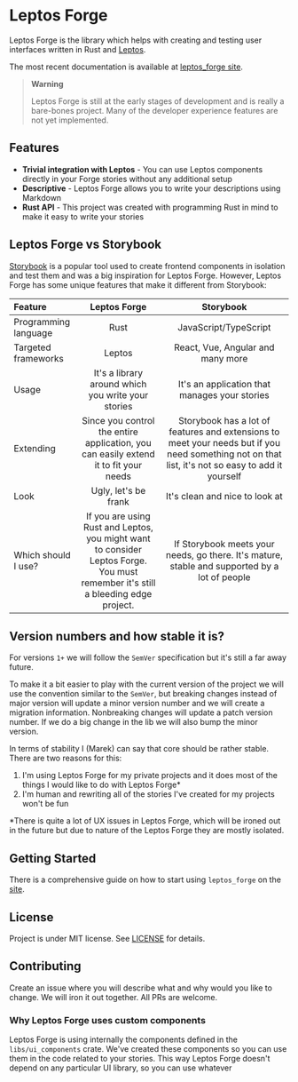 # Leptos Forge

Leptos Forge is the library which helps with creating and testing user interfaces written in Rust and [Leptos](https://leptos.dev/).

The most recent documentation is available at [leptos_forge site](https://mskorkowski.github.io).

> **Warning**
>
> Leptos Forge is still at the early stages of development and is really a bare-bones project. Many of the developer experience features
> are not yet implemented.

## Features

- **Trivial integration with Leptos** - You can use Leptos components directly in your Forge stories without any additional setup
- **Descriptive** - Leptos Forge allows you to write your descriptions using Markdown
- **Rust API** - This project was created with programming Rust in mind to make it easy to write your stories

## Leptos Forge vs Storybook

[Storybook](https://storybook.js.org/) is a popular tool used to create frontend components in isolation and test them and was a big 
inspiration for Leptos Forge. However, Leptos Forge has some unique features that make it different from Storybook:

| Feature | Leptos Forge | Storybook |
|:--------|:------------:|:---------:|
| Programming language | Rust | JavaScript/TypeScript |
| Targeted frameworks | Leptos | React, Vue, Angular and many more |
| Usage | It's a library around which you write your stories | It's an application that manages your stories |
| Extending | Since you control the entire application, you can easily extend it to fit your needs | Storybook has a lot of features and extensions to meet your needs but if you need something not on that list, it's not so easy to add it yourself |
| Look | Ugly, let's be frank | It's clean and nice to look at |
| Which should I use? | If you are using Rust and Leptos, you might want to consider Leptos Forge. You must remember it's still a bleeding edge project. | If Storybook meets your needs, go there. It's mature, stable and supported by a lot of people |

## Version numbers and how stable it is?

For versions `1+` we will follow the `SemVer` specification but it's still a far away future. 

To make it a bit easier to play with the current version of the project we will use the convention similar to the `SemVer`, but breaking
changes instead of major version will update a minor version number and we will create a migration information. Nonbreaking changes will
update a patch version number. If we do a big change in the lib we will also bump the minor version.

In terms of stability I (Marek) can say that core should be rather stable. There are two reasons for this:

1. I'm using Leptos Forge for my private projects and it does most of the things I would like to do with Leptos Forge*
2. I'm human and rewriting all of the stories I've created for my projects won't be fun

*There is quite a lot of UX issues in Leptos Forge, which will be ironed out in the future but due to nature of the Leptos Forge
they are mostly isolated.

## Getting Started

There is a comprehensive guide on how to start using `leptos_forge` on the [site](https://mskorkowski.github.io/guides/create_project).

## License

Project is under MIT license. See [LICENSE](LICENSE) for details.

## Contributing

Create an issue where you will describe what and why would you like to change. We will iron it out together. All PRs are welcome.

### Why Leptos Forge uses custom components

Leptos Forge is using internally the components defined in the `libs/ui_components` crate. We've created these components so you can use them in the code
related to your stories. This way Leptos Forge doesn't depend on any particular UI library, so you can use whatever